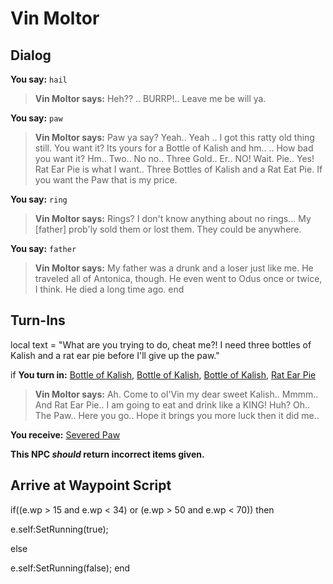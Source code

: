 # Vin Moltor
## Dialog

**You say:** `hail`



>**Vin Moltor says:** Heh?? .. BURRP!.. Leave me be will ya.

**You say:** `paw`



>**Vin Moltor says:** Paw ya say? Yeah.. Yeah .. I got this ratty old thing still. You want it? Its yours for a Bottle of Kalish and hm.. .. How bad you want it?  Hm..  Two..  No no..  Three Gold..  Er..  NO! Wait. Pie..  Yes! Rat Ear Pie is what I want.. Three Bottles of Kalish and a Rat Eat Pie. If you want the Paw that is my price.

**You say:** `ring`



>**Vin Moltor says:** Rings?  I don't know anything about no rings...  My [father] prob'ly sold them or lost them.  They could be anywhere.

**You say:** `father`



>**Vin Moltor says:** My father was a drunk and a loser just like me.  He traveled all of Antonica, though.  He even went to Odus once or twice, I think.  He died a long time ago.
end

## Turn-Ins



local text = "What are you trying to do, cheat me?!  I need three bottles of Kalish and a rat ear pie before I'll give up the paw."



if **You turn in:** [Bottle of Kalish](/item/13016), [Bottle of Kalish](/item/13016), [Bottle of Kalish](/item/13016), [Rat Ear Pie](/item/13192)


>**Vin Moltor says:** Ah. Come to ol'Vin my dear sweet Kalish.. Mmmm.. And Rat Ear Pie.. I am going to eat and drink like a KING! Huh? Oh.. The Paw.. Here you go.. Hope it brings you more luck then it did me..


 **You receive:**  [Severed Paw](/item/17014) 

**This NPC *should* return incorrect items given.**

## Arrive at Waypoint Script

if((e.wp > 15 and e.wp < 34) or (e.wp > 50 and e.wp < 70)) then


e.self:SetRunning(true);

else


e.self:SetRunning(false);
end
